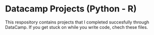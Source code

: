 # Datacamp Projects (Python - R)

This respository contains projects that I completed succesfully through DataCamp. If you get stuck on while you write code, chech these files. 
